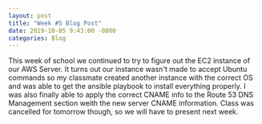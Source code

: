 ```yaml
---
layout: post
title: "Week #5 Blog Post"
date: 2019-10-05 9:43:00 -0800
categories: Blog
---
```


This week of school we continued to try to figure out the EC2 instance of our AWS Server. It turns out our instance wasn't made to accept Ubuntu commands so my classmate created another instance with the correct OS and was able to get the ansible playbook to install everything properly. I was also finally able to apply the correct CNAME info to the Route 53 DNS Management section weith the new server CNAME information.  Class was cancelled for tomorrow though, so we will have to present next week. 
